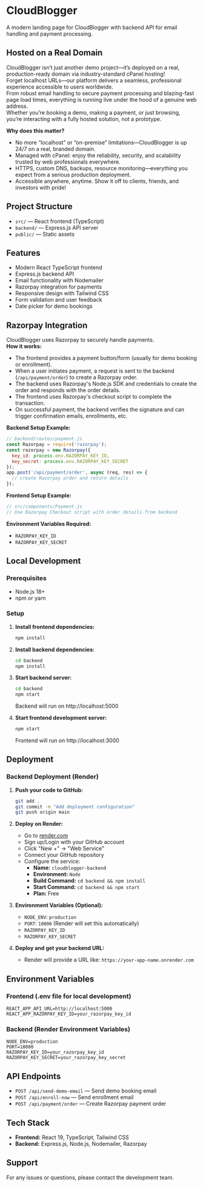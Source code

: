# CloudBlogger

A modern landing page for CloudBlogger with backend API for email handling and payment processing.

## Hosted on a Real Domain 

CloudBlogger isn’t just another demo project—it’s deployed on a real, production-ready domain via industry-standard cPanel hosting!  
Forget localhost URLs—our platform delivers a seamless, professional experience accessible to users worldwide.  
From robust email handling to secure payment processing and blazing-fast page load times, everything is running live under the hood of a genuine web address.  
Whether you’re booking a demo, making a payment, or just browsing, you’re interacting with a fully hosted solution, not a prototype.

**Why does this matter?**

- No more “localhost” or “on-premise” limitations—CloudBlogger is up 24/7 on a real, branded domain.
- Managed with cPanel: enjoy the reliability, security, and scalability trusted by web professionals everywhere.
- HTTPS, custom DNS, backups, resource monitoring—everything you expect from a serious production deployment.
- Accessible anywhere, anytime. Show it off to clients, friends, and investors with pride!

## Project Structure

- `src/` — React frontend (TypeScript)
- `backend/` — Express.js API server
- `public/` — Static assets

## Features

- Modern React TypeScript frontend
- Express.js backend API
- Email functionality with Nodemailer
- Razorpay integration for payments
- Responsive design with Tailwind CSS
- Form validation and user feedback
- Date picker for demo bookings

## Razorpay Integration

CloudBlogger uses Razorpay to securely handle payments.  
**How it works:**
- The frontend provides a payment button/form (usually for demo booking or enrollment).
- When a user initiates payment, a request is sent to the backend (`/api/payment/order`) to create a Razorpay order.
- The backend uses Razorpay's Node.js SDK and credentials to create the order and responds with the order details.
- The frontend uses Razorpay's checkout script to complete the transaction.
- On successful payment, the backend verifies the signature and can trigger confirmation emails, enrollments, etc.

**Backend Setup Example:**
```js
// backend/routes/payment.js
const Razorpay = require('razorpay');
const razorpay = new Razorpay({
  key_id: process.env.RAZORPAY_KEY_ID,
  key_secret: process.env.RAZORPAY_KEY_SECRET
});
app.post('/api/payment/order', async (req, res) => {
  // create Razorpay order and return details
});
```

**Frontend Setup Example:**
```js
// src/components/Payment.js
// Use Razorpay Checkout script with order details from backend
```

**Environment Variables Required:**
- `RAZORPAY_KEY_ID`
- `RAZORPAY_KEY_SECRET`

## Local Development

### Prerequisites
- Node.js 18+
- npm or yarn

### Setup

1. **Install frontend dependencies:**
   ```bash
   npm install
   ```

2. **Install backend dependencies:**
   ```bash
   cd backend
   npm install
   ```

3. **Start backend server:**
   ```bash
   cd backend
   npm start
   ```
   Backend will run on http://localhost:5000

4. **Start frontend development server:**
   ```bash
   npm start
   ```
   Frontend will run on http://localhost:3000

## Deployment

### Backend Deployment (Render)

1. **Push your code to GitHub:**
   ```bash
   git add .
   git commit -m "Add deployment configuration"
   git push origin main
   ```

2. **Deploy on Render:**
   - Go to [render.com](https://render.com)
   - Sign up/Login with your GitHub account
   - Click "New +" → "Web Service"
   - Connect your GitHub repository
   - Configure the service:
     - **Name:** `cloudblogger-backend`
     - **Environment:** `Node`
     - **Build Command:** `cd backend && npm install`
     - **Start Command:** `cd backend && npm start`
     - **Plan:** Free

3. **Environment Variables (Optional):**
   - `NODE_ENV`: `production`
   - `PORT`: `10000` (Render will set this automatically)
   - `RAZORPAY_KEY_ID`
   - `RAZORPAY_KEY_SECRET`

4. **Deploy and get your backend URL:**
   - Render will provide a URL like: `https://your-app-name.onrender.com`

## Environment Variables

### Frontend (.env file for local development)
```
REACT_APP_API_URL=http://localhost:5000
REACT_APP_RAZORPAY_KEY_ID=your_razorpay_key_id
```

### Backend (Render Environment Variables)
```
NODE_ENV=production
PORT=10000
RAZORPAY_KEY_ID=your_razorpay_key_id
RAZORPAY_KEY_SECRET=your_razorpay_key_secret
```

## API Endpoints

- `POST /api/send-demo-email` — Send demo booking email
- `POST /api/enroll-now` — Send enrollment email
- `POST /api/payment/order` — Create Razorpay payment order

## Tech Stack

- **Frontend:** React 19, TypeScript, Tailwind CSS
- **Backend:** Express.js, Node.js, Nodemailer, Razorpay

## Support

For any issues or questions, please contact the development team.
